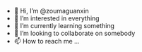 - 👋 Hi, I’m @zoumaguanxin
- 👀 I’m interested in everything
- 🌱 I’m currently learning something
- 💞️ I’m looking to collaborate on somebody
- 📫 How to reach me ...

<!---
zoumaguanxin/zoumaguanxin is a ✨ special ✨ repository because its `README.md` (this file) appears on your GitHub profile.
You can click the Preview link to take a look at your changes.
--->
